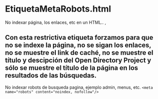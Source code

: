 # EtiquetaMetaRobots.html
No indexar página, los enlaces, etc en un HTML.. ,
 
 
Con esta restrictiva etiqueta forzamos para que no se indexe la página,
no se sigan los enlaces, no se muestre el link de caché, no se muestre el título
y descipción del Open Directory Project y sólo se muestre el título de la página
en los resultados de las búsquedas.
-----------------------
No indexar robots de busqueda pagina, ejemplo admin, menus, etc.
`<meta name="robots" content="noindex, nofollow"/>`
